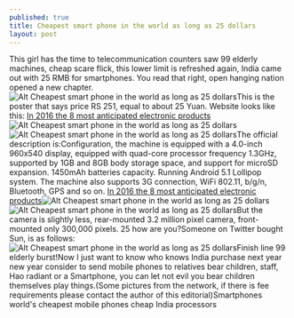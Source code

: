 ```yaml
---
published: true
title: Cheapest smart phone in the world as long as 25 dollars
layout: post
---
```

This girl has the time to telecommunication counters saw 99 elderly machines, cheap scare flick, this lower limit is refreshed again, India came out with 25 RMB for smartphones. You read that right, open hanging nation opened a new chapter.![Alt Cheapest smart phone in the world as long as 25 dollars](https://c2.staticflickr.com/2/1676/24559191564_28dd9a1bec_b.jpg)This is the poster that says price RS 251, equal to about 25 Yuan. Website looks like this: [In 2016 the 8 most anticipated electronic products](http://moschino.bravesites.com/entries/general/in-2016-the-8-most-anticipated-electronic-products)![Alt Cheapest smart phone in the world as long as 25 dollars](https://c2.staticflickr.com/2/1571/24822160259_5df2deabc9.jpg)![Alt Cheapest smart phone in the world as long as 25 dollars](https://c2.staticflickr.com/2/1516/25163530406_08d253a091.jpg)The official description is:Configuration, the machine is equipped with a 4.0-inch 960x540 display, equipped with quad-core processor frequency 1.3GHz, supported by 1GB and 8GB body storage space, and support for microSD expansion. 1450mAh batteries capacity. Running Android 5.1 Lollipop system. The machine also supports 3G connection, WiFi 802.11, b/g/n, Bluetooth, GPS and so on. [In 2016 the 8 most anticipated electronic products](http://moschino.bravesites.com/entries/general/in-2016-the-8-most-anticipated-electronic-products)![Alt Cheapest smart phone in the world as long as 25 dollars](https://c2.staticflickr.com/2/1462/25189879745_e26333e2aa.jpg)![Alt Cheapest smart phone in the world as long as 25 dollars](https://c2.staticflickr.com/2/1510/24563052393_09b2aaecb4.jpg)But the camera is slightly less, rear-mounted 3.2 million pixel camera, front-mounted only 300,000 pixels. 25 how are you?Someone on Twitter bought Sun, is as follows:![Alt Cheapest smart phone in the world as long as 25 dollars](https://c2.staticflickr.com/2/1676/24822181529_397e7a89ee_z.jpg)Finish line 99 elderly burst!Now I just want to know who knows India purchase next year new year consider to send mobile phones to relatives bear children, staff, Hao radiant or a Smartphone, you can let not evil you bear children themselves play things.(Some pictures from the network, if there is fee requirements please contact the author of this editorial)Smartphones world\'s cheapest mobile phones cheap India processors